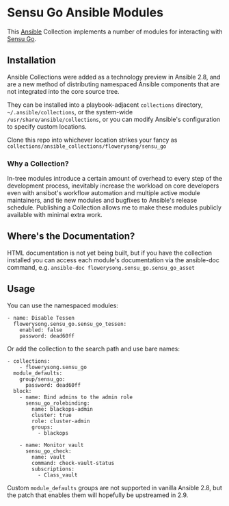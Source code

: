 # Sensu Go Ansible Modules

This [Ansible](https://www.ansible.com/) Collection implements a number of
modules for interacting with [Sensu Go](https://sensu.io/).

## Installation

Ansible Collections were added as a technology preview in Ansible 2.8,
and are a new method of distributing namespaced Ansible components
that are not integrated into the core source tree.

They can be installed into a playbook-adjacent `collections`
directory, `~/.ansible/collections`, or the system-wide
`/usr/share/ansible/collections`, or you can modify Ansible's
configuration to specify custom locations.

Clone this repo into whichever location strikes your fancy as
`collections/ansible_collections/flowerysong/sensu_go`

### Why a Collection?

In-tree modules introduce a certain amount of overhead to every
step of the development process, inevitably increase the workload
on core developers even with ansibot's workflow automation and
multiple active module maintainers, and tie new modules and bugfixes
to Ansible's release schedule. Publishing a Collection allows me to
make these modules publicly available with minimal extra work.

## Where's the Documentation?

HTML documentation is not yet being built, but if you have
the collection installed you can access each module's
documentation via the ansible-doc command, e.g. `ansible-doc
flowerysong.sensu_go.sensu_go_asset`

## Usage

You can use the namespaced modules:
```
- name: Disable Tessen
  flowerysong.sensu_go.sensu_go_tessen:
    enabled: false
    password: dead60ff
```

Or add the collection to the search path and use bare names:

```
- collections:
    - flowerysong.sensu_go
  module_defaults:
    group/sensu_go:
      password: dead60ff
  block:
    - name: Bind admins to the admin role
      sensu_go_rolebinding:
        name: blackops-admin
        cluster: true
        role: cluster-admin
        groups:
          - blackops

    - name: Monitor vault
      sensu_go_check:
        name: vault
        command: check-vault-status
        subscriptions:
          - Class_vault
```

Custom `module_defaults` groups are not supported in vanilla Ansible
2.8, but the patch that enables them will hopefully be upstreamed in
2.9.
